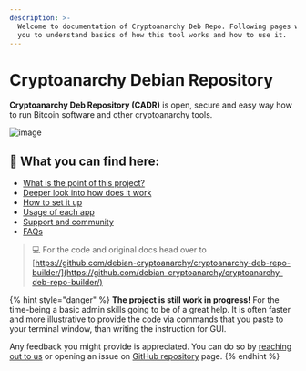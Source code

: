 ```yaml
---
description: >-
  Welcome to documentation of Cryptoanarchy Deb Repo. Following pages will help
  you to understand basics of how this tool works and how to use it.
---
```


# Cryptoanarchy Debian Repository

**Cryptoanarchy Deb Repository \(CADR\)** is open, secure and easy way how to run Bitcoin software and other cryptoanarchy tools.

![image](https://user-images.githubusercontent.com/61149543/135668774-11050f9e-d912-4ba7-81e4-5b6e76951766.png)


## 🔎 What you can find here: <a id="what-youll-find-here"></a>

* [What is the point of this project?](about/why-cadr.md#whats-the-point)
* [Deeper look into how does it work](about/how-does-it-work.md)
* [How to set it up](usage/setup.md)
* [Usage of each app](usage/supported-software/)
* [Support and community](community/support-1.md)
* [FAQs](faq/general-faq.md)

> 💻 For the code and original docs head over to [https://github.com/debian-cryptoanarchy/cryptoanarchy-deb-repo-builder/](https://github.com/debian-cryptoanarchy/cryptoanarchy-deb-repo-builder/)

{% hint style="danger" %}
**The project is still work in progress!** For the time-being a basic admin skills going to be of a great help. It is often faster and more illustrative to provide the code via commands that you paste to your terminal window, than writing the instruction for GUI.

Any feedback you might provide is appreciated. You can do so by [reaching out to us](community/support-1.md) or opening an issue on [GitHub repository](%20https://github.com/debian-cryptoanarchy/cryptoanarchy-deb-repo-builder/issues) page.
{% endhint %}

